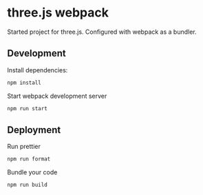 # three.js webpack

Started project for three.js. Configured with webpack as a bundler.

## Development

Install dependencies:

```bash
npm install
```

Start webpack development server

```bash
npm run start
```
## Deployment

Run prettier

```bash
npm run format
```

Bundle your code

```bash
npm run build
```
